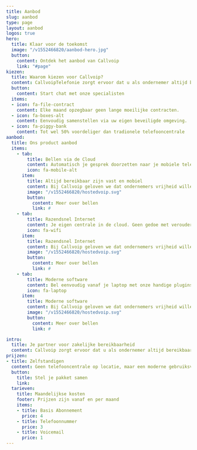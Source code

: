 ```yaml
---
title: Aanbod
slug: aanbod
type: page
layout: aanbod
logos: true
hero:
  title: Klaar voor de toekomst
  image: "/v1552466820/aanbod-hero.jpg"
  button:
    content: Ontdek het aanbod van Callvoip
    link: "#page"
kiezen:
  title: Waarom kiezen voor Callvoip?
  content: CallvoipTelefonie zorgt ervoor dat u als ondernemer altijd bereikbaar bent. Op kantoor via een vasttoestel of onderweg via uw eigen mobiel. Altijd bereikbaar zijn via één en hetzelfde nummer, wel zo handig voor uw klanten.
  button:
    content: Start chat met onze specialisten
  items:
  - icon: fa-file-contract
    content: Elke maand opzegbaar geen lange moeilijke contracten.
  - icon: fa-boxes-alt
    content: Eenvoudig samenstellen via uw eigen beveiligde omgeving.
  - icon: fa-piggy-bank
    content: Tot wel 50% voordeliger dan tradionele telefooncentrale
aanbod:
  title: Ons product aanbod
  items:
    - tab:
        title: Bellen via de Cloud
        content: Automatisch je gesprek doorzetten naar je mobiele telefoon.
        icon: fa-mobile-alt
      item:
        title: Altijd bereikbaar zijn vast en mobiel
        content: Bij Callvoip geloven we dat ondernemers vrijheid willen om te ondernemen. Niet vast willen zitten. Daarom is Callvoip op ieder moment opzegbaar. Wel zo fijn als je andere plannen krijgt.
        image: "/v1552466820/hostedvoip.svg"
        button:
          content: Meer over bellen
          link: #
    - tab:
        title: Razendsnel Internet
        content: Je eigen centrale in de cloud. Geen gedoe met verouderde hardware.
        icon: fa-wifi
      item:
        title: Razendsnel Internet
        content: Bij Callvoip geloven we dat ondernemers vrijheid willen om te ondernemen. Niet vast willen zitten. Daarom is Callvoip op ieder moment opzegbaar. Wel zo fijn als je andere plannen krijgt.
        image: "/v1552466820/hostedvoip.svg"
        button:
          content: Meer over bellen
          link: #
    - tab:
        title: Moderne software
        content: Bel eenvoudig vanaf je laptop met onze handige plugins
        icon: fa-laptop
      item:
        title: Moderne software
        content: Bij Callvoip geloven we dat ondernemers vrijheid willen om te ondernemen. Niet vast willen zitten. Daarom is Callvoip op ieder moment opzegbaar. Wel zo fijn als je andere plannen krijgt.
        image: "/v1552466820/hostedvoip.svg"
        button:
          content: Meer over bellen
          link: #

intro:
  title: Je partner voor zakelijke bereikbaarheid
  content: Callvoip zorgt ervoor dat u als ondernemer altijd bereikbaar bent, dat gaat verder dan alleen maar telefonie. Betrouwbaar internet en goede apparatuur mogen daarbij niet ontbreken.
prijzen:
- title: Zelfstandigen
  content: Geen telefooncentrale op locatie, maar een moderne gebruiksvriendelijk.
  button:
    title: Stel je pakket samen
    link:
  tarieven:
    title: Maandelijkse kosten
    footer: Prijzen zijn vanaf en per maand
    items:
    - title: Basis Abonnement
      price: 4
    - title: Telefoonnummer
      price: 3
    - title: Voicemail
      price: 1
---
```


